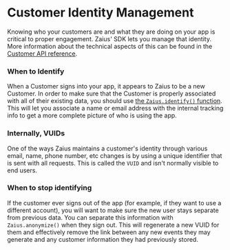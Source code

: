 # Customer Identity Management

Knowing who your customers are and what they are doing on your app is critical to proper engagement. Zaius' SDK lets you manage that identity. More information about the technical aspects of this can be found in the [Customer API reference](./).

### When to Identify

When a Customer signs into your app, it appears to Zaius to be a new Customer. In order to make sure that the Customer is properly associated with all of their existing data, you should use [the `Zaius.identify()` function](./#updating-customer-identifiers). This will let you associate a name or email address with the internal tracking info to get a more complete picture of who is using the app.

### Internally, VUIDs

One of the ways Zaius maintains a customer's identity through various email, name, phone number, etc changes is by using a unique identifier that is sent with all requests. This is called the `VUID` and isn't normally visible to end users.

### When to stop identifying

If the customer ever signs out of the app \(for example, if they want to use a different account\), you will want to make sure the new user stays separate from previous data. You can separate this information with `Zaius.anonymize()` when they sign out. This will regenerate a new VUID for them and effectively remove the link between any new events they may generate and any customer information they had previously stored.

